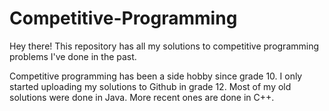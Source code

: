 # Competitive-Programming

Hey there! This repository has all my solutions to competitive programming problems I've done in the past. 

Competitive programming has been a side hobby since grade 10. I only started uploading my solutions to Github in grade 12.
Most of my old solutions were done in Java. More recent ones are done in C++. 
